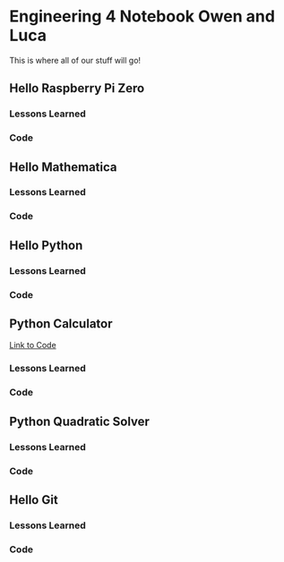 # Engineering 4 Notebook Owen and Luca
This is where all of our stuff will go!
## Hello Raspberry Pi Zero
### Lessons Learned
### Code
## Hello Mathematica
### Lessons Learned
### Code
## Hello Python
### Lessons Learned
### Code
## Python Calculator
[Link to Code](https://github.com/oguiffre/Engineering_4_Notebook/blob/master/Python/Calculator.py)
### Lessons Learned
### Code
## Python Quadratic Solver
### Lessons Learned
### Code
## Hello Git
### Lessons Learned
### Code
